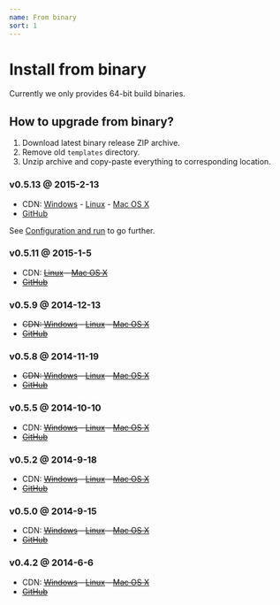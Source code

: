 ```yaml
---
name: From binary
sort: 1
---
```


# Install from binary

Currently we only provides 64-bit build binaries.

## How to upgrade from binary?

1. Download latest binary release ZIP archive.
2. Remove old `templates` directory.
3. Unzip archive and copy-paste everything to corresponding location.

### v0.5.13 @ 2015-2-13

- CDN: [Windows](http://gogs.dn.qbox.me/gogs_v0.5.13_windows_amd64.zip) - [Linux](http://gogs.dn.qbox.me/gogs_v0.5.13_linux_amd64.zip) - [Mac OS X](http://gogs.dn.qbox.me/gogs_v0.5.13_darwin_amd64.zip)
- [GitHub](https://github.com/gogits/gogs/releases/tag/v0.5.13)

See [Configuration and run](configuration_and_run.md) to go further.

### v0.5.11 @ 2015-1-5

- CDN: ~~[Linux](http://gogs.dn.qbox.me/gogs_v0.5.11_linux_amd64.zip) - [Mac OS X](http://gogs.dn.qbox.me/gogs_v0.5.11_darwin_amd64.zip)~~
- ~~[GitHub](https://github.com/gogits/gogs/releases/tag/v0.5.11)~~

### v0.5.9 @ 2014-12-13

- ~~CDN: [Windows](http://gogs.dn.qbox.me/gogs_v0.5.9_windows_amd64.zip) - [Linux](http://gogs.dn.qbox.me/gogs_v0.5.9_linux_amd64.zip) - [Mac OS X](http://gogs.dn.qbox.me/gogs_v0.5.9_darwin_amd64.zip)~~
- ~~[GitHub](https://github.com/gogits/gogs/releases/tag/v0.5.9)~~

### v0.5.8 @ 2014-11-19

- ~~CDN: [Windows](http://gogs.dn.qbox.me/gogs_v0.5.8_windows_amd64.zip) - [Linux](http://gogs.dn.qbox.me/gogs_v0.5.8_linux_amd64.zip) - [Mac OS X](http://gogs.dn.qbox.me/gogs_v0.5.8_darwin_amd64.zip)~~
- ~~[GitHub](https://github.com/gogits/gogs/releases/tag/v0.5.8)~~

### v0.5.5 @ 2014-10-10

- CDN: ~~[Windows](http://gogs.dn.qbox.me/gogs_v0.5.5_windows_amd64.zip) - [Linux](http://gogs.dn.qbox.me/gogs_v0.5.5_linux_amd64.zip) - [Mac OS X](http://gogs.dn.qbox.me/gogs_v0.5.5_darwin_amd64.zip)~~
- ~~[GitHub](https://github.com/gogits/gogs/releases/tag/v0.5.5)~~

### v0.5.2 @ 2014-9-18

- CDN: ~~[Windows](http://gogs.dn.qbox.me/gogs_v0.5.2_windows_amd64.zip) - [Linux](http://gogs.dn.qbox.me/gogs_v0.5.2_linux_amd64.zip) - [Mac OS X](http://gogs.dn.qbox.me/gogs_v0.5.2_darwin_amd64.zip)~~
- ~~[GitHub](https://github.com/gogits/gogs/releases/tag/v0.5.2)~~

### v0.5.0 @ 2014-9-15

- CDN: ~~[Windows](http://gogs.dn.qbox.me/gogs_v0.5.0_windows_amd64.zip) - [Linux](http://gogs.dn.qbox.me/gogs_v0.5.0_linux_amd64.zip) - [Mac OS X](http://gogs.dn.qbox.me/gogs_v0.5.0_darwin_amd64.zip)~~
- ~~[GitHub](https://github.com/gogits/gogs/releases/tag/v0.5.0)~~

### v0.4.2 @ 2014-6-6

- CDN: ~~[Windows](http://gogs.dn.qbox.me/gogs_v0.4.2_windows_amd64.zip) - [Linux](http://gogs.dn.qbox.me/gogs_v0.4.2_linux_amd64.zip) - [Mac OS X](http://gogs.dn.qbox.me/gogs_v0.4.2_darwin_amd64.zip)~~
- ~~[GitHub](https://github.com/gogits/gogs/releases/tag/v0.4.2)~~
